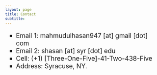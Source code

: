 ```yaml
---
layout: page
title: Contact
subtitle:
---
```


<ul style="list-style-type: square; font-size:1.3rem;">
  <li>Email 1: mahmudulhasan947 [at] gmail [dot] com</li>
  <li>Email 2: shasan [at] syr [dot] edu</li>
  <li>Cell: (+1) [Three-One-Five]-41-Two-438-Five</li>
  <li>Address: Syracuse, NY.</li>
</ul>